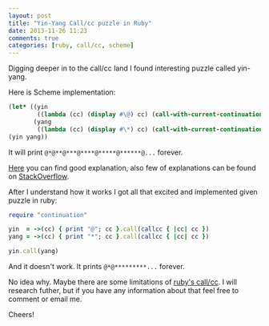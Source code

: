 ```yaml
---
layout: post
title: "Yin-Yang Call/cc puzzle in Ruby"
date: 2013-11-26 11:23
comments: true
categories: [ruby, call/cc, scheme]
---
```

Digging deeper in to the call/cc land I found interesting puzzle called yin-yang.

Here is Scheme implementation:

```scheme
(let* ((yin
        ((lambda (cc) (display #\@) cc) (call-with-current-continuation (lambda (c) c))))
       (yang
        ((lambda (cc) (display #\*) cc) (call-with-current-continuation (lambda (c) c)))))
(yin yang))
```

It will print `@*@**@***@****@*****@******@...` forever.

<!-- more -->

[Here](http://yinwang0.wordpress.com/2012/07/27/yin-yang-puzzle/) you can find good explanation,
also few of explanations can be found on [StackOverflow](http://stackoverflow.com/questions/2694679/how-does-the-yin-yang-puzzle-work).

After I understand how it works I got all that excited and implemented given puzzle in ruby:

```ruby
require "continuation"

yin  = ->(cc) { print "@"; cc }.call(callcc { |cc| cc })
yang = ->(cc) { print "*"; cc }.call(callcc { |cc| cc })

yin.call(yang)
```

And it doesn't work. It prints `@*@*********...` forever.

No idea why. Maybe there are some limitations of [ruby's call/cc](http://www.ruby-doc.org/core-2.0.0/Continuation.html).
I will research futher, but if you have any information about that feel free to comment or email me.

Cheers!
